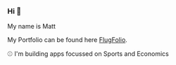 ### Hi 👋

My name is Matt

My Portfolio can be found here [FlugFolio](https://flug-folio-af267rqk0-mattflug.vercel.app/).

⚾ I'm building apps focussed on Sports and Economics 
